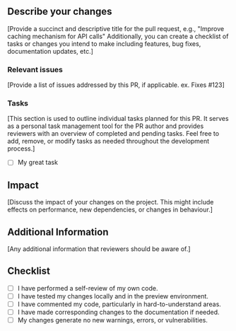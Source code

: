 ## Describe your changes
[Provide a succinct and descriptive title for the pull request, e.g., "Improve caching mechanism for API calls" Additionally, you can create a checklist of tasks or changes you intend to make including features, bug fixes, documentation updates, etc.]

### Relevant issues
[Provide a list of issues addressed by this PR, if applicable. ex. Fixes #123]
### Tasks
[This section is used to outline individual tasks planned for this PR. It serves as a personal task management tool for the PR author and provides reviewers with an overview of completed and pending tasks. Feel free to add, remove, or modify tasks as needed throughout the development process.]

- [ ] My great task 

## Impact
[Discuss the impact of your changes on the project. This might include effects on performance, new dependencies, or changes in behaviour.]

## Additional Information
[Any additional information that reviewers should be aware of.]

## Checklist
- [ ] I have performed a self-review of my own code.
- [ ] I have tested my changes locally and in the preview environment.
- [ ] I have commented my code, particularly in hard-to-understand areas.
- [ ] I have made corresponding changes to the documentation if needed.
- [ ] My changes generate no new warnings, errors, or vulnerabilities.
